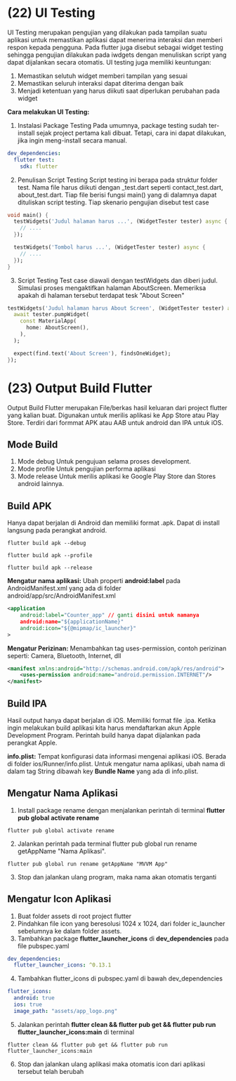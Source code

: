 # (22) UI Testing
UI Testing merupakan pengujian yang dilakukan pada tampilan suatu aplikasi untuk memastikan aplikasi dapat menerima interaksi dan memberi respon kepada pengguna. Pada flutter juga disebut sebagai widget testing sehingga pengujian dilakukan pada iwdgets dengan menuliskan script yang dapat dijalankan secara otomatis. UI testing juga memiliki keuntungan:
1. Memastikan selutuh widget memberi tampilan yang sesuai
2. Memastikan seluruh interaksi dapat diterima dengan baik
3. Menjadi ketentuan yang harus diikuti saat diperlukan perubahan pada widget

**Cara melakukan UI Testing:**
1. Instalasi Package Testing
Pada umumnya, package testing sudah ter-install sejak project pertama kali dibuat. Tetapi, cara ini dapat dilakukan, jika ingin meng-install secara manual.
```yaml
dev_dependencies:
  flutter test:
    sdk: flutter
```

2. Penulisan Script Testing
Script testing ini berapa pada struktur folder test. Nama file harus diikuti dengan _test.dart seperti contact_test.dart, about_test.dart. Tiap file berisi fungsi main() yang di dalamnya dapat dituliskan script testing. Tiap skenario pengujian disebut test case
```dart
void main() {
  testWidgets('Judul halaman harus ...', (WidgetTester tester) async {
    // ....
  });

  testWidgets('Tombol harus ...', (WidgetTester tester) async {
    // ....
  });
}
```

3. Script Testing
Test case diawali dengan testWidgets dan diberi judul. Simulasi proses mengaktifkan halaman AboutScreen. Memeriksa apakah di halaman tersebut terdapat tesk "About Screen"
```dart
testWidgets('Judul halaman harus About Screen', (WidgetTester tester) async {
  await tester.pumpWidget(
    const MaterialApp(
      home: AboutScreen(),
    ),
  );

  expect(find.text('About Screen'), findsOneWidget);
});
```

# (23) Output Build Flutter
Output Build Flutter merupakan File/berkas hasil keluaran dari project flutter yang kalian buat. Digunakan untuk merilis aplikasi ke App Store atau Play Store. Terdiri dari formmat APK atau AAB untuk android dan IPA untuk iOS.

## Mode Build
1. Mode debug
Untuk pengujuan selama proses development.
2. Mode profile
Untuk pengujian performa aplikasi
3. Mode release
Untuk merilis aplikasi ke Google Play Store dan Stores android lainnya.

## Build APK
Hanya dapat berjalan di Android dan memiliki format .apk. Dapat di install langsung pada perangkat android.

```
flutter build apk --debug

flutter build apk --profile

flutter build apk --release
```

**Mengatur nama aplikasi:**
Ubah properti **android:label** pada AndroidManifest.xml yang ada di folder android/app/src/AndroidManifest.xml
```xml
<application
    android:label="Counter_app" // ganti disini untuk namanya
    android:name="${applicationName}"
    android:icon="${@mipmap/ic_launcher}"
>
```

**Mengatur Perizinan:**
Menambahkan tag uses-permission, contoh perizinan seperti: Camera, Bluetooth, Internet, dll

```xml
<manifest xmlns:android="http://schemas.android.com/apk/res/android">
    <uses-permission android:name="android.permission.INTERNET"/>
</manifest>
```

## Build IPA
Hasil output hanya dapat berjalan di iOS. Memiliki format file .ipa. Ketika ingin melakukan build aplikasi kita harus mendaftarkan akun Apple Development Program. Perintah build hanya dapat dijalankan pada perangkat Apple.

**info.plist:**
Tempat konfigurasi data informasi mengenai aplikasi iOS. Berada di folder ios/Runner/info.plist. Untuk mengatur nama aplikasi, ubah nama di dalam tag String dibawah key **Bundle Name** yang ada di info.plist.

## Mengatur Nama Aplikasi
1. Install package rename dengan menjalankan perintah di terminal **flutter pub global activate rename**
```
flutter pub global activate rename
```

2. Jalankan perintah pada terminal flutter pub global run rename getAppName "Nama Aplikasi".
```
flutter pub global run rename getAppName "MVVM App"
```

3. Stop dan jalankan ulang program, maka nama akan otomatis terganti

## Mengatur Icon Aplikasi
1. Buat folder assets di root project flutter
2. Pindahkan file icon yang beresolusi 1024 x 1024, dari folder ic_launcher sebelumnya ke dalam folder assets.
3. Tambahkan package **flutter_launcher_icons** di **dev_dependencies** pada file pubspec.yaml
```yaml
dev_dependencies:
  flutter_launcher_icons: ^0.13.1 
```
4. Tambahkan flutter_icons di pubspec.yaml di bawah dev_dependencies
```yaml
flutter_icons:
  android: true
  ios: true
  image_path: "assets/app_logo.png"
```
5. Jalankan perintah **flutter clean && flutter pub get && flutter pub run flutter_launcher_icons:main** di terminal
```
flutter clean && flutter pub get && flutter pub run flutter_launcher_icons:main
```
6. Stop dan jalankan ulang aplikasi maka otomatis icon dari aplikasi tersebut telah berubah